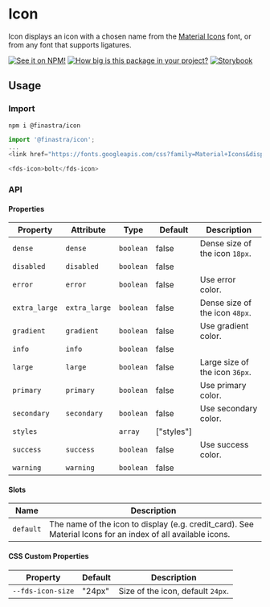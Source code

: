 # Icon

Icon displays an icon with a chosen name from the [Material Icons](https://fonts.google.com/icons) font, or from any font that supports ligatures.

[![See it on NPM!](https://img.shields.io/npm/v/@finastra/icon?style=for-the-badge)](https://www.npmjs.com/package/@finastra/icon)
[![How big is this package in your project?](https://img.shields.io/bundlephobia/minzip/@finastra/icon?style=for-the-badge)](https://bundlephobia.com/result?p=@finastra/icon')
[![Storybook](https://shields.io/badge/-Play%20with%20this%20web%20component-2a0481?logo=storybook&style=for-the-badge)](https://finastra.github.io/finastra-design-system/?path=/story/components-icon--default)

## Usage

### Import

```
npm i @finastra/icon
```

```ts
import '@finastra/icon';
...
<link href="https://fonts.googleapis.com/css?family=Material+Icons&display=block" rel="stylesheet">

<fds-icon>bolt</fds-icon>
```


### API
<!-- DOC -->
#### Properties

| Property      | Attribute     | Type      | Default    | Description                    |
|---------------|---------------|-----------|------------|--------------------------------|
| `dense`       | `dense`       | `boolean` | false      | Dense size of the icon `18px`. |
| `disabled`    | `disabled`    | `boolean` | false      |                                |
| `error`       | `error`       | `boolean` | false      | Use error color.               |
| `extra_large` | `extra_large` | `boolean` | false      | Dense size of the icon `48px`. |
| `gradient`    | `gradient`    | `boolean` | false      | Use gradient color.            |
| `info`        | `info`        | `boolean` | false      |                                |
| `large`       | `large`       | `boolean` | false      | Large size of the icon `36px`. |
| `primary`     | `primary`     | `boolean` | false      | Use primary color.             |
| `secondary`   | `secondary`   | `boolean` | false      | Use secondary color.           |
| `styles`      |               | `array`   | ["styles"] |                                |
| `success`     | `success`     | `boolean` | false      | Use success color.             |
| `warning`     | `warning`     | `boolean` | false      |                                |

#### Slots

| Name      | Description                                      |
|-----------|--------------------------------------------------|
| `default` | The name of the icon to display (e.g. credit_card). See Material Icons for an index of all available icons. |

#### CSS Custom Properties

| Property          | Default | Description                       |
|-------------------|---------|-----------------------------------|
| `--fds-icon-size` | "24px"  | Size of the icon, default `24px`. |
<!-- /DOC -->